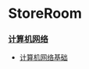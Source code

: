 # StoreRoom


### [计算机网络](./ComputerNetwork)
* [计算机网络基础](./ComputerNetwork/计算机网络基础.md)



















